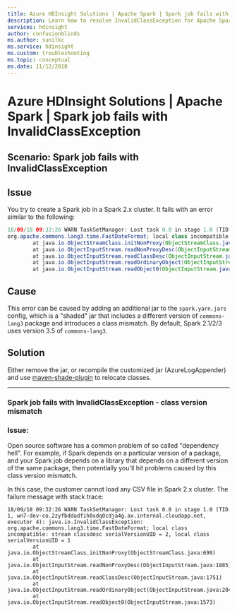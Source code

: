 ```yaml
---
title: Azure HDInsight Solutions | Apache Spark | Spark job fails with InvalidClassException
description: Learn how to resolve InvalidClassException for Apache Spark jobs.
services: hdinsight
author: confusionblinds
ms.author: sunilkc
ms.service: hdinsight
ms.custom: troubleshooting
ms.topic: conceptual
ms.date: 11/12/2018
---
```


# Azure HDInsight Solutions | Apache Spark | Spark job fails with InvalidClassException

## Scenario: Spark job fails with InvalidClassException

## Issue

You try to create a Spark job in a Spark 2.x cluster. It fails with an error similar to the following:

```java
18/09/18 09:32:26 WARN TaskSetManager: Lost task 0.0 in stage 1.0 (TID 1, wn7-dev-co.2zyfbddadfih0xdq0cdja4g.ax.internal.cloudapp.net, executor 4): java.io.InvalidClassException: 
org.apache.commons.lang3.time.FastDateFormat; local class incompatible: stream classdesc serialVersionUID = 2, local class serialVersionUID = 1
        at java.io.ObjectStreamClass.initNonProxy(ObjectStreamClass.java:699)
        at java.io.ObjectInputStream.readNonProxyDesc(ObjectInputStream.java:1885)
        at java.io.ObjectInputStream.readClassDesc(ObjectInputStream.java:1751)
        at java.io.ObjectInputStream.readOrdinaryObject(ObjectInputStream.java:2042)
        at java.io.ObjectInputStream.readObject0(ObjectInputStream.java:1573) 
```

## Cause

This error can be caused by adding an additional jar to the `spark.yarn.jars` config, which is a "shaded" jar that includes a different version of `commons-lang3` package and introduces a class mismatch. By default, Spark 2.1/2/3 uses version 3.5 of `commons-lang3`.

## Solution

Either remove the jar, or recompile the customized jar (AzureLogAppender) and use [maven-shade-plugin](http://maven.apache.org/plugins/maven-shade-plugin/examples/class-relocation.html) to relocate classes.

---

### Spark job fails with InvalidClassException - class version mismatch
 
### Issue:
Open source software has a common problem of so called "dependency hell". For example, if Spark depends on a particular version of a package, and your Spark job depends on a library that depends on a different version of the same package, then potentially you'll hit problems caused by this class version mismatch.

In this case, the customer cannot load any CSV file in Spark 2.x cluster. The failure message with stack trace:
~~~~
18/09/18 09:32:26 WARN TaskSetManager: Lost task 0.0 in stage 1.0 (TID 1, wn7-dev-co.2zyfbddadfih0xdq0cdja4g.ax.internal.cloudapp.net, executor 4): java.io.InvalidClassException: 
org.apache.commons.lang3.time.FastDateFormat; local class incompatible: stream classdesc serialVersionUID = 2, local class serialVersionUID = 1
        at java.io.ObjectStreamClass.initNonProxy(ObjectStreamClass.java:699)
        at java.io.ObjectInputStream.readNonProxyDesc(ObjectInputStream.java:1885)
        at java.io.ObjectInputStream.readClassDesc(ObjectInputStream.java:1751)
        at java.io.ObjectInputStream.readOrdinaryObject(ObjectInputStream.java:2042)
        at java.io.ObjectInputStream.readObject0(ObjectInputStream.java:1573) 
~~~~
